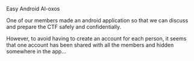 Easy Android Al-oxos

One of our members made an android application so that we can discuss and prepare the CTF safely and confidentially.

However, to avoid having to create an account for each person, it seems that one account has been shared with all the members and hidden somewhere in the app...
